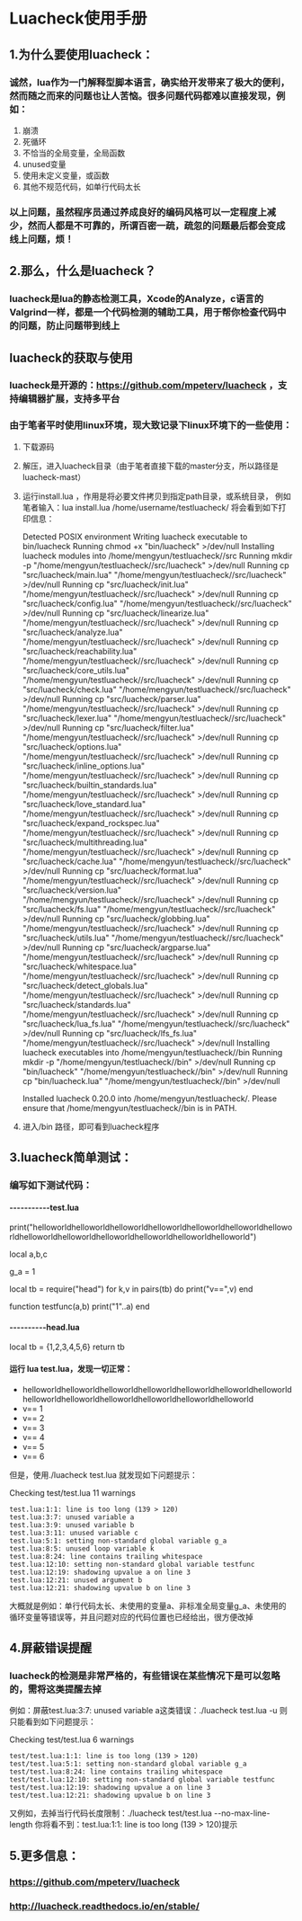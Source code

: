 

# Luacheck使用手册



## 1.为什么要使用luacheck：

### 诚然，lua作为一门解释型脚本语言，确实给开发带来了极大的便利，然而随之而来的问题也让人苦恼。很多问题代码都难以直接发现，例如：

1. 崩溃
2. 死循环
3. 不恰当的全局变量，全局函数
4. unused变量
5. 使用未定义变量，或函数
6. 其他不规范代码，如单行代码太长

### 以上问题，虽然程序员通过养成良好的编码风格可以一定程度上减少，然而人都是不可靠的，所谓百密一疏，疏忽的问题最后都会变成线上问题，烦！


## 2.那么，什么是luacheck？

### luacheck是lua的静态检测工具，Xcode的Analyze，c语言的Valgrind一样，都是一个代码检测的辅助工具，用于帮你检查代码中的问题，防止问题带到线上

## luacheck的获取与使用
### luacheck是开源的：https://github.com/mpeterv/luacheck  ，支持编辑器扩展，支持多平台
### 由于笔者平时使用linux环境，现大致记录下linux环境下的一些使用：

1. 下载源码
2. 解压，进入luacheck目录（由于笔者直接下载的master分支，所以路径是 luacheck-mast）
3. 运行install.lua <path> ，作用是将必要文件拷贝到指定path目录，或系统目录，
例如笔者输入：lua install.lua /home/username/testluacheck/ 将会看到如下打印信息：

    Detected POSIX environment
    Writing luacheck executable to bin/luacheck
        Running chmod +x "bin/luacheck" >/dev/null
    Installing luacheck modules into /home/mengyun/testluacheck//src
        Running mkdir -p "/home/mengyun/testluacheck//src/luacheck" >/dev/null
        Running cp "src/luacheck/main.lua" "/home/mengyun/testluacheck//src/luacheck" >/dev/null
        Running cp "src/luacheck/init.lua" "/home/mengyun/testluacheck//src/luacheck" >/dev/null
        Running cp "src/luacheck/config.lua" "/home/mengyun/testluacheck//src/luacheck" >/dev/null
        Running cp "src/luacheck/linearize.lua" "/home/mengyun/testluacheck//src/luacheck" >/dev/null
        Running cp "src/luacheck/analyze.lua" "/home/mengyun/testluacheck//src/luacheck" >/dev/null
        Running cp "src/luacheck/reachability.lua" "/home/mengyun/testluacheck//src/luacheck" >/dev/null
        Running cp "src/luacheck/core_utils.lua" "/home/mengyun/testluacheck//src/luacheck" >/dev/null
        Running cp "src/luacheck/check.lua" "/home/mengyun/testluacheck//src/luacheck" >/dev/null
        Running cp "src/luacheck/parser.lua" "/home/mengyun/testluacheck//src/luacheck" >/dev/null
        Running cp "src/luacheck/lexer.lua" "/home/mengyun/testluacheck//src/luacheck" >/dev/null
        Running cp "src/luacheck/filter.lua" "/home/mengyun/testluacheck//src/luacheck" >/dev/null
        Running cp "src/luacheck/options.lua" "/home/mengyun/testluacheck//src/luacheck" >/dev/null
        Running cp "src/luacheck/inline_options.lua" "/home/mengyun/testluacheck//src/luacheck" >/dev/null
        Running cp "src/luacheck/builtin_standards.lua" "/home/mengyun/testluacheck//src/luacheck" >/dev/null
        Running cp "src/luacheck/love_standard.lua" "/home/mengyun/testluacheck//src/luacheck" >/dev/null
        Running cp "src/luacheck/expand_rockspec.lua" "/home/mengyun/testluacheck//src/luacheck" >/dev/null
        Running cp "src/luacheck/multithreading.lua" "/home/mengyun/testluacheck//src/luacheck" >/dev/null
        Running cp "src/luacheck/cache.lua" "/home/mengyun/testluacheck//src/luacheck" >/dev/null
        Running cp "src/luacheck/format.lua" "/home/mengyun/testluacheck//src/luacheck" >/dev/null
        Running cp "src/luacheck/version.lua" "/home/mengyun/testluacheck//src/luacheck" >/dev/null
        Running cp "src/luacheck/fs.lua" "/home/mengyun/testluacheck//src/luacheck" >/dev/null
        Running cp "src/luacheck/globbing.lua" "/home/mengyun/testluacheck//src/luacheck" >/dev/null
        Running cp "src/luacheck/utils.lua" "/home/mengyun/testluacheck//src/luacheck" >/dev/null
        Running cp "src/luacheck/argparse.lua" "/home/mengyun/testluacheck//src/luacheck" >/dev/null
        Running cp "src/luacheck/whitespace.lua" "/home/mengyun/testluacheck//src/luacheck" >/dev/null
        Running cp "src/luacheck/detect_globals.lua" "/home/mengyun/testluacheck//src/luacheck" >/dev/null
        Running cp "src/luacheck/standards.lua" "/home/mengyun/testluacheck//src/luacheck" >/dev/null
        Running cp "src/luacheck/lua_fs.lua" "/home/mengyun/testluacheck//src/luacheck" >/dev/null
        Running cp "src/luacheck/lfs_fs.lua" "/home/mengyun/testluacheck//src/luacheck" >/dev/null
    Installing luacheck executables into /home/mengyun/testluacheck//bin
        Running mkdir -p "/home/mengyun/testluacheck//bin" >/dev/null
        Running cp "bin/luacheck" "/home/mengyun/testluacheck//bin" >/dev/null
        Running cp "bin/luacheck.lua" "/home/mengyun/testluacheck//bin" >/dev/null

    Installed luacheck 0.20.0 into /home/mengyun/testluacheck/.
    Please ensure that /home/mengyun/testluacheck//bin is in PATH.
4. 进入<path>/bin 路径，即可看到luacheck程序

## 3.luacheck简单测试：

### 编写如下测试代码：
#### -----------test.lua
 print("helloworldhelloworldhelloworldhelloworldhelloworldhelloworldhelloworldhelloworldhelloworldhelloworldhelloworldhelloworldhelloworld")
 
 local a,b,c
  
 g_a = 1
  
 local tb = require("head")
 for k,v in pairs(tb) do
    print("v==",v)
 end
 
 function testfunc(a,b)
    print("1"..a)
 end
 
#### ----------head.lua

 local tb = {1,2,3,4,5,6}
 return tb
 
#### 运行 lua test.lua，发现一切正常：
 * helloworldhelloworldhelloworldhelloworldhelloworldhelloworldhelloworldhelloworldhelloworldhelloworldhelloworldhelloworldhelloworld
 * v== 1
 * v== 2
 * v== 3
 * v== 4
 * v== 5
 * v== 6

但是，使用./luacheck test.lua 就发现如下问题提示：

Checking test/test.lua                            11 warnings

    test.lua:1:1: line is too long (139 > 120)
    test.lua:3:7: unused variable a
    test.lua:3:9: unused variable b
    test.lua:3:11: unused variable c
    test.lua:5:1: setting non-standard global variable g_a
    test.lua:8:5: unused loop variable k
    test.lua:8:24: line contains trailing whitespace
    test.lua:12:10: setting non-standard global variable testfunc
    test.lua:12:19: shadowing upvalue a on line 3
    test.lua:12:21: unused argument b
    test.lua:12:21: shadowing upvalue b on line 3
    
大概就是例如：单行代码太长、未使用的变量a、非标准全局变量g_a、未使用的循环变量等错误等，并且问题对应的代码位置也已经给出，很方便改掉
 


## 4.屏蔽错误提醒
### luacheck的检测是非常严格的，有些错误在某些情况下是可以忽略的，需将这类提醒去掉
例如：屏蔽test.lua:3:7: unused variable a这类错误：./luacheck test.lua -u
则只能看到如下问题提示：

Checking test/test.lua                            6 warnings

    test/test.lua:1:1: line is too long (139 > 120)
    test/test.lua:5:1: setting non-standard global variable g_a
    test/test.lua:8:24: line contains trailing whitespace
    test/test.lua:12:10: setting non-standard global variable testfunc
    test/test.lua:12:19: shadowing upvalue a on line 3
    test/test.lua:12:21: shadowing upvalue b on line 3
    
又例如，去掉当行代码长度限制：./luacheck test/test.lua --no-max-line-length
你将看不到：test.lua:1:1: line is too long (139 > 120)提示





## 5.更多信息：
### https://github.com/mpeterv/luacheck
### http://luacheck.readthedocs.io/en/stable/